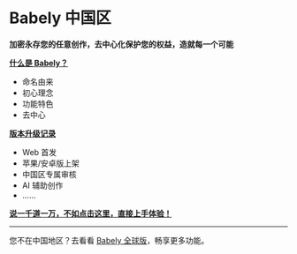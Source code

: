 # Babely 中国区

**加密永存您的任意创作，去中心化保护您的权益，造就每一个可能**

[**什么是 Babely？**](./home.md)

- 命名由来
- 初心理念
- 功能特色
- 去中心

[**版本升级记录**](./news.md)

- Web 首发
- 苹果/安卓版上架
- 中国区专属审核
- AI 辅助创作
- ......

[**说一千道一万，不如点击这里，直接上手体验！**](https://u.babely.cc)

---

您不在中国地区？去看看 [Babely 全球版](https://github.com/babelycc/en/)，畅享更多功能。

